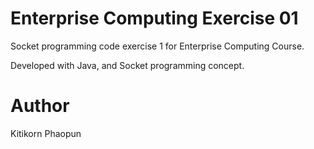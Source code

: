 # Enterprise Computing Exercise 01

Socket programming code exercise 1 for Enterprise Computing Course.

Developed with Java, and Socket programming concept.

# Author

Kitikorn Phaopun
